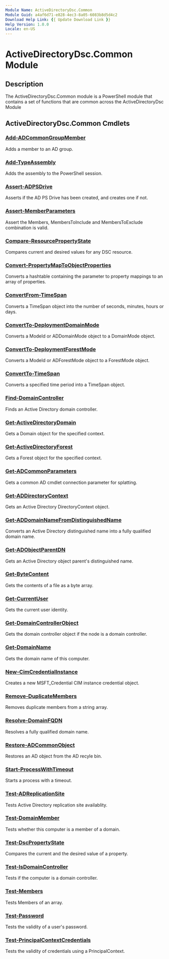 ```yaml
---
Module Name: ActiveDirectoryDsc.Common
Module Guid: a4af6d71-e828-4ec3-8a05-6083b8d5d4c2
Download Help Link: {{ Update Download Link }}
Help Version: 1.0.0
Locale: en-US
---
```


# ActiveDirectoryDsc.Common Module
## Description
The ActiveDirectoryDsc.Common module is a PowerShell module that contains a set of functions that are common across the ActiveDirectoryDsc Module

## ActiveDirectoryDsc.Common Cmdlets
### [Add-ADCommonGroupMember](docs/Add-ADCommonGroupMember.md)
Adds a member to an AD group.

### [Add-TypeAssembly](docs/Add-TypeAssembly.md)
Adds the assembly to the PowerShell session.

### [Assert-ADPSDrive](docs/Assert-ADPSDrive.md)
Asserts if the AD PS Drive has been created, and creates one if not.

### [Assert-MemberParameters](docs/Assert-MemberParameters.md)
Assert the Members, MembersToInclude and MembersToExclude combination is valid.

### [Compare-ResourcePropertyState](docs/Compare-ResourcePropertyState.md)
Compares current and desired values for any DSC resource.

### [Convert-PropertyMapToObjectProperties](docs/Convert-PropertyMapToObjectProperties.md)
Converts a hashtable containing the parameter to property mappings to an array of properties.

### [ConvertFrom-TimeSpan](docs/ConvertFrom-TimeSpan.md)
Converts a TimeSpan object into the number of seconds, minutes, hours or days.

### [ConvertTo-DeploymentDomainMode](docs/ConvertTo-DeploymentDomainMode.md)
Converts a ModeId or ADDomainMode object to a DomainMode object.

### [ConvertTo-DeploymentForestMode](docs/ConvertTo-DeploymentForestMode.md)
Converts a ModeId or ADForestMode object to a ForestMode object.

### [ConvertTo-TimeSpan](docs/ConvertTo-TimeSpan.md)
Converts a specified time period into a TimeSpan object.

### [Find-DomainController](docs/Find-DomainController.md)
Finds an Active Directory domain controller.

### [Get-ActiveDirectoryDomain](docs/Get-ActiveDirectoryDomain.md)
Gets a Domain object for the specified context.

### [Get-ActiveDirectoryForest](docs/Get-ActiveDirectoryForest.md)
Gets a Forest object for the specified context.

### [Get-ADCommonParameters](docs/Get-ADCommonParameters.md)
Gets a common AD cmdlet connection parameter for splatting.

### [Get-ADDirectoryContext](docs/Get-ADDirectoryContext.md)
Gets an Active Directory DirectoryContext object.

### [Get-ADDomainNameFromDistinguishedName](docs/Get-ADDomainNameFromDistinguishedName.md)
Converts an Active Directory distinguished name into a fully qualified domain name.

### [Get-ADObjectParentDN](docs/Get-ADObjectParentDN.md)
Gets an Active Directory object parent's distinguished name.

### [Get-ByteContent](docs/Get-ByteContent.md)
Gets the contents of a file as a byte array.

### [Get-CurrentUser](docs/Get-CurrentUser.md)
Gets the current user identity.

### [Get-DomainControllerObject](docs/Get-DomainControllerObject.md)
Gets the domain controller object if the node is a domain controller.

### [Get-DomainName](docs/Get-DomainName.md)
Gets the domain name of this computer.

### [New-CimCredentialInstance](docs/New-CimCredentialInstance.md)
Creates a new MSFT_Credential CIM instance credential object.

### [Remove-DuplicateMembers](docs/Remove-DuplicateMembers.md)
Removes duplicate members from a string array.

### [Resolve-DomainFQDN](docs/Resolve-DomainFQDN.md)
Resolves a fully qualified domain name.

### [Restore-ADCommonObject](docs/Restore-ADCommonObject.md)
Restores an AD object from the AD recyle bin.

### [Start-ProcessWithTimeout](docs/Start-ProcessWithTimeout.md)
Starts a process with a timeout.

### [Test-ADReplicationSite](docs/Test-ADReplicationSite.md)
Tests Active Directory replication site availablity.

### [Test-DomainMember](docs/Test-DomainMember.md)
Tests whether this computer is a member of a domain.

### [Test-DscPropertyState](docs/Test-DscPropertyState.md)
Compares the current and the desired value of a property.

### [Test-IsDomainController](docs/Test-IsDomainController.md)
Tests if the computer is a domain controller.

### [Test-Members](docs/Test-Members.md)
Tests Members of an array.

### [Test-Password](docs/Test-Password.md)
Tests the validity of a user's password.

### [Test-PrincipalContextCredentials](docs/Test-PrincipalContextCredentials.md)
Tests the validity of credentials using a PrincipalContext.

